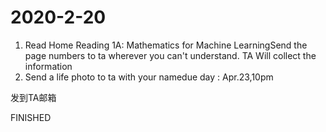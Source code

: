 
# 2020-2-20

1. Read Home Reading 1A: Mathematics for Machine LearningSend the page numbers to ta wherever you can't understand. TA Will collect the information
2. Send a life photo to ta with your namedue day : Apr.23,10pm

发到TA邮箱

FINISHED



